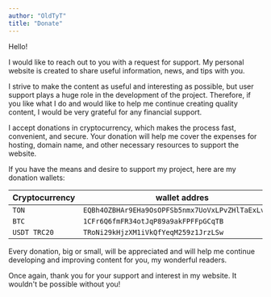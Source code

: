 ```yaml
---
author: "OldTyT"
title: "Donate"
---
```


Hello!

I would like to reach out to you with a request for support. My personal website is created to share useful information, news, and tips with you.

I strive to make the content as useful and interesting as possible, but user support plays a huge role in the development of the project. Therefore, if you like what I do and would like to help me continue creating quality content, I would be very grateful for any financial support.

I accept donations in cryptocurrency, which makes the process fast, convenient, and secure. Your donation will help me cover the expenses for hosting, domain name, and other necessary resources to support the website.

If you have the means and desire to support my project, here are my donation wallets:

|Cryptocurrency | wallet addres|
|---|---|
|`TON`|`EQBh4OZBHAr9EHa9OsOPFSb5nmx7UoVxLPvZHlTaExLvtunX`|
|`BTC`|`1CFr6Q6fmFR34otJqP89a9akFPFFpGCqTB`|
|`USDT TRC20`|`TRoNi29kHjzXM1iVkQfYeqM259z1JrzLSw`|


Every donation, big or small, will be appreciated and will help me continue developing and improving content for you, my wonderful readers.

Once again, thank you for your support and interest in my website. It wouldn't be possible without you!
